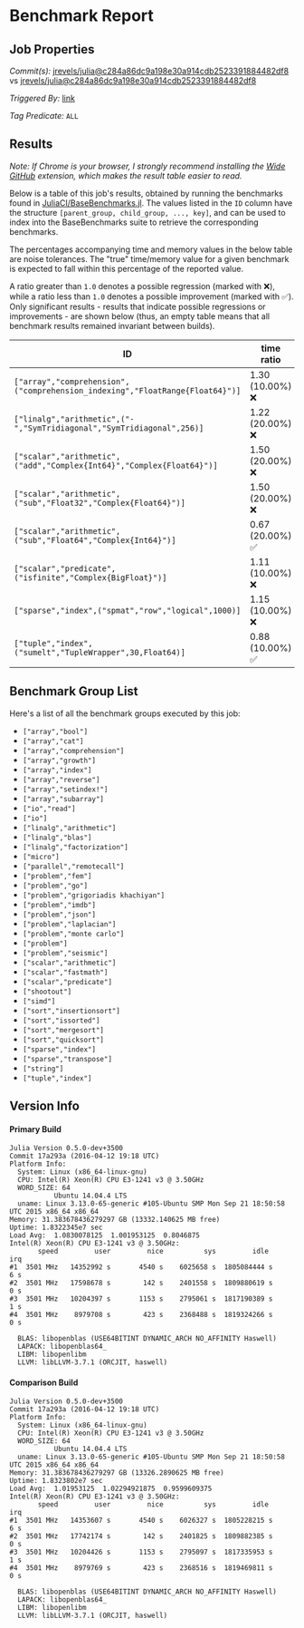 # Benchmark Report

## Job Properties

*Commit(s):* [jrevels/julia@c284a86dc9a198e30a914cdb2523391884482df8](https://github.com/jrevels/julia/commit/c284a86dc9a198e30a914cdb2523391884482df8) vs [jrevels/julia@c284a86dc9a198e30a914cdb2523391884482df8](https://github.com/jrevels/julia/commit/c284a86dc9a198e30a914cdb2523391884482df8)

*Triggered By:* [link](https://github.com/jrevels/julia/pull/2#issuecomment-215814915)

*Tag Predicate:* `ALL`

## Results

*Note: If Chrome is your browser, I strongly recommend installing the [Wide GitHub](https://chrome.google.com/webstore/detail/wide-github/kaalofacklcidaampbokdplbklpeldpj?hl=en)
extension, which makes the result table easier to read.*

Below is a table of this job's results, obtained by running the benchmarks found in
[JuliaCI/BaseBenchmarks.jl](https://github.com/JuliaCI/BaseBenchmarks.jl). The values
listed in the `ID` column have the structure `[parent_group, child_group, ..., key]`,
and can be used to index into the BaseBenchmarks suite to retrieve the corresponding
benchmarks.

The percentages accompanying time and memory values in the below table are noise tolerances. The "true"
time/memory value for a given benchmark is expected to fall within this percentage of the reported value.

A ratio greater than `1.0` denotes a possible regression (marked with :x:), while a ratio less
than `1.0` denotes a possible improvement (marked with :white_check_mark:). Only significant results - results
that indicate possible regressions or improvements - are shown below (thus, an empty table means that all
benchmark results remained invariant between builds).

| ID | time ratio | memory ratio |
|----|------------|--------------|
| `["array","comprehension",("comprehension_indexing","FloatRange{Float64}")]` | 1.30 (10.00%) :x: | 1.00 (1.00%)  |
| `["linalg","arithmetic",("-","SymTridiagonal","SymTridiagonal",256)]` | 1.22 (20.00%) :x: | 1.00 (1.00%)  |
| `["scalar","arithmetic",("add","Complex{Int64}","Complex{Float64}")]` | 1.50 (20.00%) :x: | 1.00 (1.00%)  |
| `["scalar","arithmetic",("sub","Float32","Complex{Float64}")]` | 1.50 (20.00%) :x: | 1.00 (1.00%)  |
| `["scalar","arithmetic",("sub","Float64","Complex{Int64}")]` | 0.67 (20.00%) :white_check_mark: | 1.00 (1.00%)  |
| `["scalar","predicate",("isfinite","Complex{BigFloat}")]` | 1.11 (10.00%) :x: | 1.00 (1.00%)  |
| `["sparse","index",("spmat","row","logical",1000)]` | 1.15 (10.00%) :x: | 1.00 (1.00%)  |
| `["tuple","index",("sumelt","TupleWrapper",30,Float64)]` | 0.88 (10.00%) :white_check_mark: | 1.00 (1.00%)  |

## Benchmark Group List

Here's a list of all the benchmark groups executed by this job:

- `["array","bool"]`
- `["array","cat"]`
- `["array","comprehension"]`
- `["array","growth"]`
- `["array","index"]`
- `["array","reverse"]`
- `["array","setindex!"]`
- `["array","subarray"]`
- `["io","read"]`
- `["io"]`
- `["linalg","arithmetic"]`
- `["linalg","blas"]`
- `["linalg","factorization"]`
- `["micro"]`
- `["parallel","remotecall"]`
- `["problem","fem"]`
- `["problem","go"]`
- `["problem","grigoriadis khachiyan"]`
- `["problem","imdb"]`
- `["problem","json"]`
- `["problem","laplacian"]`
- `["problem","monte carlo"]`
- `["problem"]`
- `["problem","seismic"]`
- `["scalar","arithmetic"]`
- `["scalar","fastmath"]`
- `["scalar","predicate"]`
- `["shootout"]`
- `["simd"]`
- `["sort","insertionsort"]`
- `["sort","issorted"]`
- `["sort","mergesort"]`
- `["sort","quicksort"]`
- `["sparse","index"]`
- `["sparse","transpose"]`
- `["string"]`
- `["tuple","index"]`

## Version Info

#### Primary Build

```
Julia Version 0.5.0-dev+3500
Commit 17a293a (2016-04-12 19:18 UTC)
Platform Info:
  System: Linux (x86_64-linux-gnu)
  CPU: Intel(R) Xeon(R) CPU E3-1241 v3 @ 3.50GHz
  WORD_SIZE: 64
           Ubuntu 14.04.4 LTS
  uname: Linux 3.13.0-65-generic #105-Ubuntu SMP Mon Sep 21 18:50:58 UTC 2015 x86_64 x86_64
Memory: 31.383678436279297 GB (13332.140625 MB free)
Uptime: 1.8322345e7 sec
Load Avg:  1.0830078125  1.001953125  0.8046875
Intel(R) Xeon(R) CPU E3-1241 v3 @ 3.50GHz: 
       speed         user         nice          sys         idle          irq
#1  3501 MHz   14352992 s       4540 s    6025658 s  1805084444 s          6 s
#2  3501 MHz   17598678 s        142 s    2401558 s  1809880619 s          0 s
#3  3501 MHz   10204397 s       1153 s    2795061 s  1817190389 s          1 s
#4  3501 MHz    8979708 s        423 s    2368488 s  1819324266 s          0 s

  BLAS: libopenblas (USE64BITINT DYNAMIC_ARCH NO_AFFINITY Haswell)
  LAPACK: libopenblas64_
  LIBM: libopenlibm
  LLVM: libLLVM-3.7.1 (ORCJIT, haswell)

```

#### Comparison Build

```
Julia Version 0.5.0-dev+3500
Commit 17a293a (2016-04-12 19:18 UTC)
Platform Info:
  System: Linux (x86_64-linux-gnu)
  CPU: Intel(R) Xeon(R) CPU E3-1241 v3 @ 3.50GHz
  WORD_SIZE: 64
           Ubuntu 14.04.4 LTS
  uname: Linux 3.13.0-65-generic #105-Ubuntu SMP Mon Sep 21 18:50:58 UTC 2015 x86_64 x86_64
Memory: 31.383678436279297 GB (13326.2890625 MB free)
Uptime: 1.8323802e7 sec
Load Avg:  1.01953125  1.02294921875  0.9599609375
Intel(R) Xeon(R) CPU E3-1241 v3 @ 3.50GHz: 
       speed         user         nice          sys         idle          irq
#1  3501 MHz   14353607 s       4540 s    6026327 s  1805228215 s          6 s
#2  3501 MHz   17742174 s        142 s    2401825 s  1809882385 s          0 s
#3  3501 MHz   10204426 s       1153 s    2795097 s  1817335953 s          1 s
#4  3501 MHz    8979769 s        423 s    2368516 s  1819469811 s          0 s

  BLAS: libopenblas (USE64BITINT DYNAMIC_ARCH NO_AFFINITY Haswell)
  LAPACK: libopenblas64_
  LIBM: libopenlibm
  LLVM: libLLVM-3.7.1 (ORCJIT, haswell)

```

